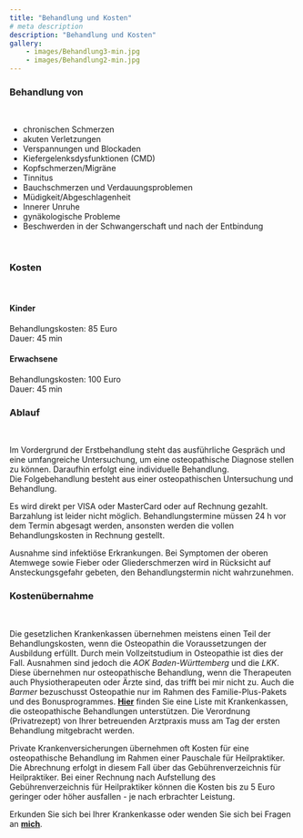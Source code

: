 ```yaml
---
title: "Behandlung und Kosten"
# meta description
description: "Behandlung und Kosten"
gallery: 
    - images/Behandlung3-min.jpg
    - images/Behandlung2-min.jpg
---  
```



### Behandlung von  
<br>

* chronischen Schmerzen
* akuten Verletzungen
* Verspannungen und Blockaden
* Kiefergelenksdysfunktionen (CMD)
* Kopfschmerzen/Migräne
* Tinnitus
* Bauchschmerzen und Verdauungsproblemen
* Müdigkeit/Abgeschlagenheit
* Innerer Unruhe
* gynäkologische Probleme 
* Beschwerden in der Schwangerschaft und nach der Entbindung  
<br>

### Kosten
<br>

#### Kinder <br>
Behandlungskosten: 85 Euro <br>
Dauer: 45 min
<br>

#### Erwachsene <br>
Behandlungskosten: 100 Euro<br>
Dauer: 45 min
<br>

### Ablauf
<br>

Im Vordergrund der Erstbehandlung steht das ausführliche Gespräch und eine umfangreiche Untersuchung, um eine osteopathische Diagnose stellen zu können. Daraufhin erfolgt eine individuelle Behandlung.  
Die Folgebehandlung besteht aus einer osteopathischen Untersuchung und Behandlung.  

Es wird direkt per VISA oder MasterCard oder auf Rechnung gezahlt. Barzahlung ist leider nicht möglich.
Behandlungstermine müssen 24 h vor dem Termin abgesagt werden, ansonsten werden die vollen Behandlungskosten in Rechnung gestellt.

Ausnahme sind infektiöse Erkrankungen. Bei Symptomen der oberen Atemwege sowie Fieber oder Gliederschmerzen wird in Rücksicht auf Ansteckungsgefahr gebeten, den Behandlungstermin nicht wahrzunehmen.
<br>

### Kostenübernahme  
<br>

Die gesetzlichen Krankenkassen übernehmen meistens einen Teil der Behandlungskosten, wenn die Osteopathin die Voraussetzungen der Ausbildung erfüllt. Durch mein Vollzeitstudium in Osteopathie ist dies der Fall. Ausnahmen sind jedoch die *AOK Baden-Württemberg* und die *LKK*. Diese übernehmen nur osteopathische Behandlung, wenn die Therapeuten auch Physiotherapeuten oder Ärzte sind, das trifft bei mir nicht zu. Auch die *Barmer* bezuschusst Osteopathie nur im Rahmen des Familie-Plus-Pakets und des Bonusprogrammes.  **[Hier](https://www.krankenkassen.de/gesetzliche-krankenkassen/leistungen-gesetzliche-krankenkassen/alternative-heilmethoden/osteopathie)** finden Sie eine Liste mit Krankenkassen, die osteopathische Behandlungen unterstützen. Die Verordnung (Privatrezept) von Ihrer betreuenden Arztpraxis muss am Tag der ersten Behandlung mitgebracht werden. 

Private Krankenversicherungen übernehmen oft Kosten für eine osteopathische Behandlung im Rahmen einer Pauschale für Heilpraktiker. Die Abrechnung erfolgt in diesem Fall über das Gebührenverzeichnis für Heilpraktiker. Bei einer Rechnung nach Aufstellung des Gebührenverzeichnis für Heilpraktiker können die Kosten bis zu 5 Euro geringer oder höher ausfallen - je nach erbrachter Leistung.
  
Erkunden Sie sich bei Ihrer Krankenkasse oder wenden Sie sich bei Fragen an **[mich](https://www.osteopathiekammhoff.de/kontakt/ "Kontakt")**.  

